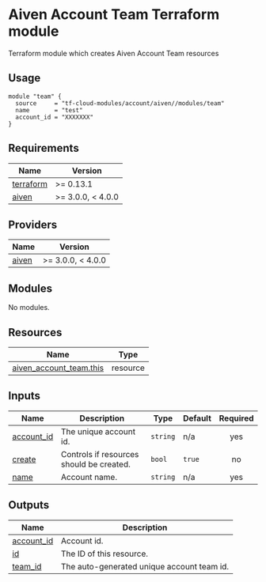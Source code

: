 # Aiven Account Team Terraform module

Terraform module which creates Aiven Account Team resources

## Usage

```hcl
module "team" {
  source     = "tf-cloud-modules/account/aiven//modules/team"
  name       = "test"
  account_id = "XXXXXXX"
}
```

<!-- BEGIN_TF_DOCS -->
## Requirements

| Name | Version |
|------|---------|
| <a name="requirement_terraform"></a> [terraform](#requirement\_terraform) | >= 0.13.1 |
| <a name="requirement_aiven"></a> [aiven](#requirement\_aiven) | >= 3.0.0, < 4.0.0 |

## Providers

| Name | Version |
|------|---------|
| <a name="provider_aiven"></a> [aiven](#provider\_aiven) | >= 3.0.0, < 4.0.0 |

## Modules

No modules.

## Resources

| Name | Type |
|------|------|
| [aiven_account_team.this](https://registry.terraform.io/providers/aiven/aiven/latest/docs/resources/account_team) | resource |

## Inputs

| Name | Description | Type | Default | Required |
|------|-------------|------|---------|:--------:|
| <a name="input_account_id"></a> [account\_id](#input\_account\_id) | The unique account id. | `string` | n/a | yes |
| <a name="input_create"></a> [create](#input\_create) | Controls if resources should be created. | `bool` | `true` | no |
| <a name="input_name"></a> [name](#input\_name) | Account name. | `string` | n/a | yes |

## Outputs

| Name | Description |
|------|-------------|
| <a name="output_account_id"></a> [account\_id](#output\_account\_id) | Account id. |
| <a name="output_id"></a> [id](#output\_id) | The ID of this resource. |
| <a name="output_team_id"></a> [team\_id](#output\_team\_id) | The auto-generated unique account team id. |
<!-- END_TF_DOCS -->